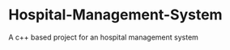 # Hospital-Management-System
A c++ based project for an hospital management system                                                                                                   
